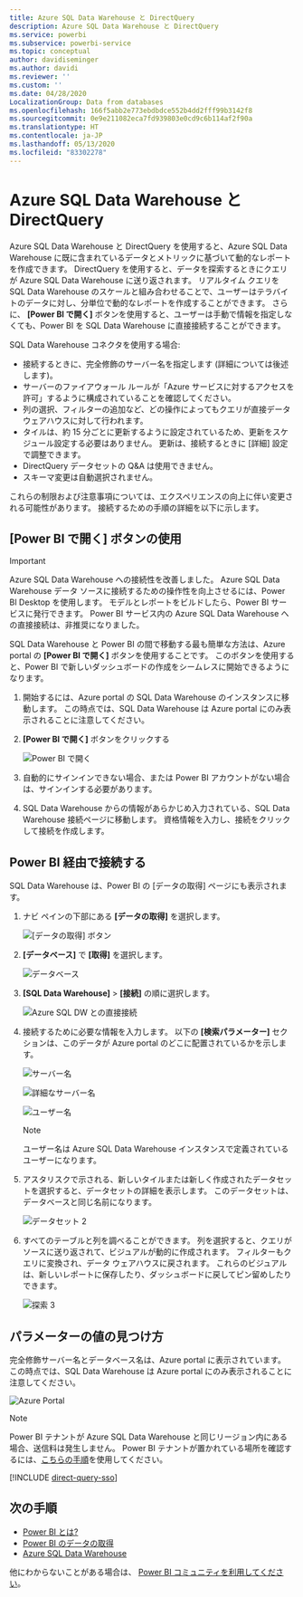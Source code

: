 ```yaml
---
title: Azure SQL Data Warehouse と DirectQuery
description: Azure SQL Data Warehouse と DirectQuery
ms.service: powerbi
ms.subservice: powerbi-service
ms.topic: conceptual
author: davidiseminger
ms.author: davidi
ms.reviewer: ''
ms.custom: ''
ms.date: 04/28/2020
LocalizationGroup: Data from databases
ms.openlocfilehash: 166f5abb2e773ebdbdce552b4dd2fff99b3142f8
ms.sourcegitcommit: 0e9e211082eca7fd939803e0cd9c6b114af2f90a
ms.translationtype: HT
ms.contentlocale: ja-JP
ms.lasthandoff: 05/13/2020
ms.locfileid: "83302278"
---
```

# <a name="azure-sql-data-warehouse-with-directquery"></a>Azure SQL Data Warehouse と DirectQuery

Azure SQL Data Warehouse と DirectQuery を使用すると、Azure SQL Data Warehouse に既に含まれているデータとメトリックに基づいて動的なレポートを作成できます。 DirectQuery を使用すると、データを探索するときにクエリが Azure SQL Data Warehouse に送り返されます。 リアルタイム クエリを SQL Data Warehouse のスケールと組み合わせることで、ユーザーはテラバイトのデータに対し、分単位で動的なレポートを作成することができます。 さらに、 **[Power BI で開く]** ボタンを使用すると、ユーザーは手動で情報を指定しなくても、Power BI を SQL Data Warehouse に直接接続することができます。

SQL Data Warehouse コネクタを使用する場合:

* 接続するときに、完全修飾のサーバー名を指定します (詳細については後述します)。
* サーバーのファイアウォール ルールが「Azure サービスに対するアクセスを許可」するように構成されていることを確認してください。
* 列の選択、フィルターの追加など、どの操作によってもクエリが直接データ ウェアハウスに対して行われます。
* タイルは、約 15 分ごとに更新するように設定されているため、更新をスケジュール設定する必要はありません。  更新は、接続するときに [詳細] 設定で調整できます。
* DirectQuery データセットの Q&A は使用できません。
* スキーマ変更は自動選択されません。

これらの制限および注意事項については、エクスペリエンスの向上に伴い変更される可能性があります。 接続するための手順の詳細を以下に示します。

## <a name="using-the-open-in-power-bi-button"></a>[Power BI で開く] ボタンの使用

> [!Important]
> Azure SQL Data Warehouse への接続性を改善しました。  Azure SQL Data Warehouse データ ソースに接続するための操作性を向上させるには、Power BI Desktop を使用します。  モデルとレポートをビルドしたら、Power BI サービスに発行できます。  Power BI サービス内の Azure SQL Data Warehouse への直接接続は、非推奨になりました。

SQL Data Warehouse と Power BI の間で移動する最も簡単な方法は、Azure portal の **[Power BI で開く]** ボタンを使用することです。 このボタンを使用すると、Power BI で新しいダッシュボードの作成をシームレスに開始できるようになります。

1. 開始するには、Azure portal の SQL Data Warehouse のインスタンスに移動します。 この時点では、SQL Data Warehouse は Azure portal にのみ表示されることに注意してください。

2. **[Power BI で開く]** ボタンをクリックする

    ![Power BI で開く](media/service-azure-sql-data-warehouse-with-direct-connect/openinpowerbi.png)

3. 自動的にサインインできない場合、または Power BI アカウントがない場合は、サインインする必要があります。

4. SQL Data Warehouse からの情報があらかじめ入力されている、SQL Data Warehouse 接続ページに移動します。 資格情報を入力し、接続をクリックして接続を作成します。

## <a name="connecting-through-power-bi"></a>Power BI 経由で接続する

SQL Data Warehouse は、Power BI の [データの取得] ページにも表示されます。 

1. ナビ ペインの下部にある **[データの取得]** を選択します。  

    ![[データの取得] ボタン](media/service-azure-sql-data-warehouse-with-direct-connect/getdatabutton.png)

2. **[データベース]** で **[取得]** を選択します。

    ![データベース](media/service-azure-sql-data-warehouse-with-direct-connect/databases.png)

3. **[SQL Data Warehouse]** \> **[接続]** の順に選択します。

    ![Azure SQL DW との直接接続](media/service-azure-sql-data-warehouse-with-direct-connect/azuresqldatawarehouseconnect.png)

4. 接続するために必要な情報を入力します。 以下の **[検索パラメーター]** セクションは、このデータが Azure portal のどこに配置されているかを示します。

    ![サーバー名](media/service-azure-sql-data-warehouse-with-direct-connect/servername.png)

    ![詳細なサーバー名](media/service-azure-sql-data-warehouse-with-direct-connect/servernamewithadvanced.png)

    ![ユーザー名](media/service-azure-sql-data-warehouse-with-direct-connect/username.png)

   > [!NOTE]
   > ユーザー名は Azure SQL Data Warehouse インスタンスで定義されているユーザーになります。

5. アスタリスクで示される、新しいタイルまたは新しく作成されたデータセットを選択すると、データセットの詳細を表示します。 このデータセットは、データベースと同じ名前になります。

    ![データセット 2](media/service-azure-sql-data-warehouse-with-direct-connect/dataset2.png)

6. すべてのテーブルと列を調べることができます。 列を選択すると、クエリがソースに送り返されて、ビジュアルが動的に作成されます。 フィルターもクエリに変換され、データ ウェアハウスに戻されます。 これらのビジュアルは、新しいレポートに保存したり、ダッシュボードに戻してピン留めしたりできます。

    ![探索 3](media/service-azure-sql-data-warehouse-with-direct-connect/explore3.png)

## <a name="finding-parameter-values"></a>パラメーターの値の見つけ方

完全修飾サーバー名とデータベース名は、Azure portal に表示されています。 この時点では、SQL Data Warehouse は Azure portal にのみ表示されることに注意してください。

![Azure Portal](media/service-azure-sql-data-warehouse-with-direct-connect/azureportal.png)

> [!NOTE]
> Power BI テナントが Azure SQL Data Warehouse と同じリージョン内にある場合、送信料は発生しません。 Power BI テナントが置かれている場所を確認するには、[こちらの手順](https://docs.microsoft.com/power-bi/service-admin-where-is-my-tenant-located)を使用してください。

[!INCLUDE [direct-query-sso](../includes/direct-query-sso.md)]

## <a name="next-steps"></a>次の手順

* [Power BI とは?](../fundamentals/power-bi-overview.md)  
* [Power BI のデータの取得](service-get-data.md)  
* [Azure SQL Data Warehouse](/azure/sql-data-warehouse/sql-data-warehouse-overview-what-is/)

他にわからないことがある場合は、 [Power BI コミュニティを利用してください](https://community.powerbi.com/)。

